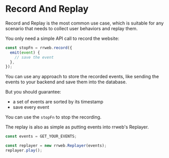 # Record And Replay

Record and Replay is the most common use case, which is suitable for any scenario that needs to collect user behaviors and replay them.

You only need a simple API call to record the website:

```js
const stopFn = rrweb.record({
  emit(event) {
    // save the event
  },
});
```

You can use any approach to store the recorded events, like sending the events to your backend and save them into the database.

But you should guarantee:

- a set of events are sorted by its timestamp
- save every event

You can use the `stopFn` to stop the recording.

The replay is also as simple as putting events into rrweb's Replayer.

```js
const events = GET_YOUR_EVENTS;

const replayer = new rrweb.Replayer(events);
replayer.play();
```
